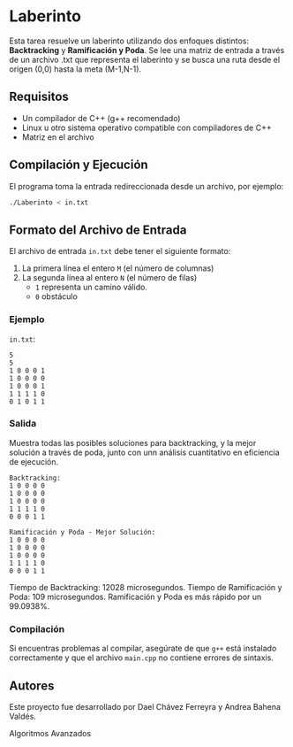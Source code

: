 
# Laberinto 

Esta tarea resuelve un laberinto utilizando dos enfoques distintos: **Backtracking** y **Ramificación y Poda**. Se lee una matriz de entrada a través de un archivo .txt que representa el laberinto y se busca una ruta desde el origen (0,0) hasta la meta (M-1,N-1).

## Requisitos

- Un compilador de C++ (g++ recomendado)
- Linux u otro sistema operativo compatible con compiladores de C++
- Matriz en el archivo

## Compilación y Ejecución

El programa toma la entrada redireccionada desde un archivo, por ejemplo:

```bash
./Laberinto < in.txt
```

## Formato del Archivo de Entrada

El archivo de entrada `in.txt` debe tener el siguiente formato:

1. La primera línea  el entero `M` (el número de columnas)
2. La segunda línea al entero `N` (el número de filas)
   - `1` representa un camino válido.
   - `0` obstáculo

### Ejemplo

`in.txt`:

```
5
5
1 0 0 0 1
1 0 0 0 0
1 0 0 0 1
1 1 1 1 0
0 1 0 1 1
```

### Salida
Muestra todas las posibles soluciones para backtracking, y la mejor solución a través de poda, junto con unn análisis cuantitativo en eficiencia de ejecución.
```
Backtracking:
1 0 0 0 0
1 0 0 0 0
1 0 0 0 0
1 1 1 1 0
0 0 0 1 1

Ramificación y Poda - Mejor Solución:
1 0 0 0 0
1 0 0 0 0
1 0 0 0 0
1 1 1 1 0
0 0 0 1 1
```

Tiempo de Backtracking: 12028 microsegundos.
Tiempo de Ramificación y Poda: 109 microsegundos.
Ramificación y Poda es más rápido por un 99.0938%.


### Compilación

Si encuentras problemas al compilar, asegúrate de que `g++` está instalado correctamente y que el archivo `main.cpp` no contiene errores de sintaxis.

## Autores

Este proyecto fue desarrollado por Dael Chávez Ferreyra y Andrea Bahena Valdés.

Algoritmos Avanzados
